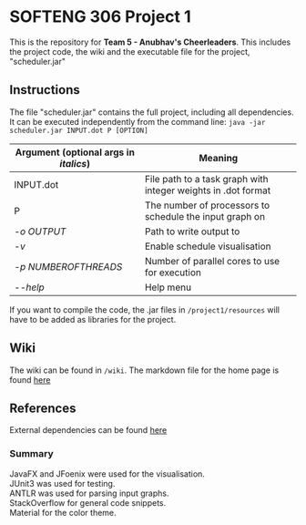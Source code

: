 # SOFTENG 306 Project 1

This is the repository for **Team 5 - Anubhav's Cheerleaders**. This includes the project code, the wiki and the executable file for the project, "scheduler.jar"

## Instructions

The file "scheduler.jar" contains the full project, including all dependencies. It can be executed independently from the command line:
`java -jar scheduler.jar INPUT.dot P [OPTION]`

| Argument (optional args in _italics_) | Meaning |
| -------- | ----- |
| INPUT.dot | File path to a task graph with integer weights in .dot format |
| P | The number of processors to schedule the input graph on |
| _-o OUTPUT_ | Path to write output to |
| _-v_ | Enable schedule visualisation |
| _-p NUMBEROFTHREADS_ | Number of parallel cores to use for execution |
| _--help_ | Help menu |

If you want to compile the code, the .jar files in `/project1/resources` will have to be added as libraries for the project.

## Wiki

The wiki can be found in `/wiki`. The markdown file for the home page is found [here](wiki/README.md)

## References

External dependencies can be found [here](wiki/References.md)

### Summary

JavaFX and JFoenix were used for the visualisation.  
JUnit3 was used for testing.  
ANTLR was used for parsing input graphs.  
StackOverflow for general code snippets.  
Material for the color theme.
